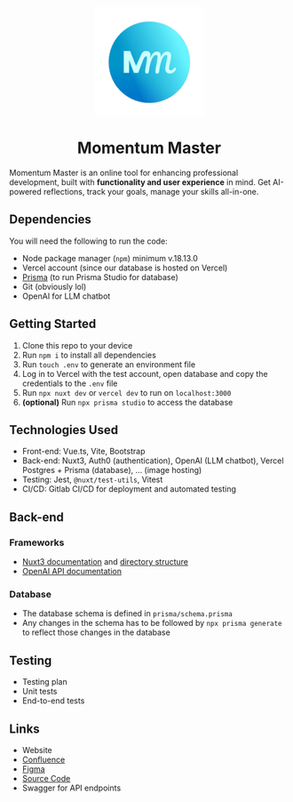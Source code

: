 <!-- # Momentum Master



## Getting started

To make it easy for you to get started with GitLab, here's a list of recommended next steps.

Already a pro? Just edit this README.md and make it your own. Want to make it easy? [Use the template at the bottom](#editing-this-readme)!

## Add your files

- [ ] [Create](https://docs.gitlab.com/ee/user/project/repository/web_editor.html#create-a-file) or [upload](https://docs.gitlab.com/ee/user/project/repository/web_editor.html#upload-a-file) files
- [ ] [Add files using the command line](https://docs.gitlab.com/ee/gitlab-basics/add-file.html#add-a-file-using-the-command-line) or push an existing Git repository with the following command:

```
cd existing_repo
git remote add origin https://gitlab.com/it-project-no-moss/momentum-master.git
git branch -M main
git push -uf origin main
```

## Integrate with your tools

- [ ] [Set up project integrations](https://gitlab.com/it-project-no-moss/momentum-master/-/settings/integrations)

## Collaborate with your team

- [ ] [Invite team members and collaborators](https://docs.gitlab.com/ee/user/project/members/)
- [ ] [Create a new merge request](https://docs.gitlab.com/ee/user/project/merge_requests/creating_merge_requests.html)
- [ ] [Automatically close issues from merge requests](https://docs.gitlab.com/ee/user/project/issues/managing_issues.html#closing-issues-automatically)
- [ ] [Enable merge request approvals](https://docs.gitlab.com/ee/user/project/merge_requests/approvals/)
- [ ] [Set auto-merge](https://docs.gitlab.com/ee/user/project/merge_requests/merge_when_pipeline_succeeds.html)

## Test and Deploy

Use the built-in continuous integration in GitLab.

- [ ] [Get started with GitLab CI/CD](https://docs.gitlab.com/ee/ci/quick_start/index.html)
- [ ] [Analyze your code for known vulnerabilities with Static Application Security Testing (SAST)](https://docs.gitlab.com/ee/user/application_security/sast/)
- [ ] [Deploy to Kubernetes, Amazon EC2, or Amazon ECS using Auto Deploy](https://docs.gitlab.com/ee/topics/autodevops/requirements.html)
- [ ] [Use pull-based deployments for improved Kubernetes management](https://docs.gitlab.com/ee/user/clusters/agent/)
- [ ] [Set up protected environments](https://docs.gitlab.com/ee/ci/environments/protected_environments.html)

***

# Editing this README

When you're ready to make this README your own, just edit this file and use the handy template below (or feel free to structure it however you want - this is just a starting point!). Thanks to [makeareadme.com](https://www.makeareadme.com/) for this template.

## Suggestions for a good README

Every project is different, so consider which of these sections apply to yours. The sections used in the template are suggestions for most open source projects. Also keep in mind that while a README can be too long and detailed, too long is better than too short. If you think your README is too long, consider utilizing another form of documentation rather than cutting out information.

## Name
Choose a self-explaining name for your project.

## Description
Let people know what your project can do specifically. Provide context and add a link to any reference visitors might be unfamiliar with. A list of Features or a Background subsection can also be added here. If there are alternatives to your project, this is a good place to list differentiating factors.

## Badges
On some READMEs, you may see small images that convey metadata, such as whether or not all the tests are passing for the project. You can use Shields to add some to your README. Many services also have instructions for adding a badge.

## Visuals
Depending on what you are making, it can be a good idea to include screenshots or even a video (you'll frequently see GIFs rather than actual videos). Tools like ttygif can help, but check out Asciinema for a more sophisticated method.

## Installation
Within a particular ecosystem, there may be a common way of installing things, such as using Yarn, NuGet, or Homebrew. However, consider the possibility that whoever is reading your README is a novice and would like more guidance. Listing specific steps helps remove ambiguity and gets people to using your project as quickly as possible. If it only runs in a specific context like a particular programming language version or operating system or has dependencies that have to be installed manually, also add a Requirements subsection.

## Usage
Use examples liberally, and show the expected output if you can. It's helpful to have inline the smallest example of usage that you can demonstrate, while providing links to more sophisticated examples if they are too long to reasonably include in the README.

## Support
Tell people where they can go to for help. It can be any combination of an issue tracker, a chat room, an email address, etc.

## Roadmap
If you have ideas for releases in the future, it is a good idea to list them in the README.

## Contributing
State if you are open to contributions and what your requirements are for accepting them.

For people who want to make changes to your project, it's helpful to have some documentation on how to get started. Perhaps there is a script that they should run or some environment variables that they need to set. Make these steps explicit. These instructions could also be useful to your future self.

You can also document commands to lint the code or run tests. These steps help to ensure high code quality and reduce the likelihood that the changes inadvertently break something. Having instructions for running tests is especially helpful if it requires external setup, such as starting a Selenium server for testing in a browser.

## Authors and acknowledgment
Show your appreciation to those who have contributed to the project.

## License
For open source projects, say how it is licensed.

## Project status
If you have run out of energy or time for your project, put a note at the top of the README saying that development has slowed down or stopped completely. Someone may choose to fork your project or volunteer to step in as a maintainer or owner, allowing your project to keep going. You can also make an explicit request for maintainers. -->
<div align="center">
  <img src="./public/mmlogo-resized.png" align="center">
  <h1>Momentum Master</h1>
</div>

Momentum Master is an online tool for enhancing professional development, built with **functionality and user experience** in mind. Get AI-powered reflections, track your goals, manage your skills all-in-one.

## Dependencies
You will need the following to run the code:
- Node package manager (`npm`) minimum v.18.13.0
- Vercel account (since our database is hosted on Vercel)
- [Prisma](https://www.prisma.io/docs) (to run Prisma Studio for database)
- Git (obviously lol)
- OpenAI for LLM chatbot

## Getting Started
1. Clone this repo to your device
2. Run `npm i` to install all dependencies
3. Run `touch .env` to generate an environment file
4. Log in to Vercel with the test account, open database and copy the credentials to the `.env` file
5. Run `npx nuxt dev` or `vercel dev` to run on `localhost:3000`
6. **(optional)** Run `npx prisma studio` to access the database

## Technologies Used
- Front-end: Vue.ts, Vite, Bootstrap
- Back-end: Nuxt3, Auth0 (authentication), OpenAI (LLM chatbot), Vercel Postgres + Prisma (database), ... (image hosting)
- Testing: Jest, `@nuxt/test-utils`, Vitest
- CI/CD: Gitlab CI/CD for deployment and automated testing

## Back-end
### Frameworks
- [Nuxt3 documentation](https://nuxt.com/docs/) and [directory structure](https://nuxt.com/docs/guide/directory-structure/app)
- [OpenAI API documentation](https://platform.openai.com/docs/api-reference/introduction)
### Database
- The database schema is defined in `prisma/schema.prisma`
- Any changes in the schema has to be followed by `npx prisma generate` to reflect those changes in the database

## Testing
- Testing plan
- Unit tests
- End-to-end tests

## Links
- Website
- [Confluence](https://no-moss-group-6.atlassian.net/wiki/spaces/SD/overview)
- [Figma](https://www.figma.com/design/L1rIo3iazou9FjrDB5z49U/No-moss-Momentum-Master?node-id=94-732&node-type=FRAME&t=4nPZvqUS2wPeS8Ek-0)
- [Source Code](https://gitlab.com/it-project-no-moss/advancify)
- Swagger for API endpoints 
